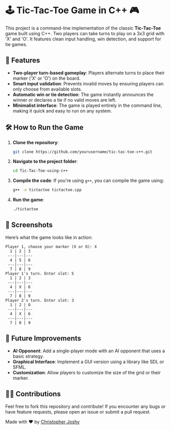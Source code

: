 # 🕹️ Tic-Tac-Toe Game in C++ 🎮

This project is a command-line implementation of the classic **Tic-Tac-Toe** game built using C++. Two players can take turns to play on a 3x3 grid with 'X' and 'O'. It features clean input handling, win detection, and support for tie games.

## 🎯 Features
- **Two-player turn-based gameplay**: Players alternate turns to place their marker ('X' or 'O') on the board.
- **Smart input validation**: Prevents invalid moves by ensuring players can only choose from available slots.
- **Automatic win or tie detection**: The game instantly announces the winner or declares a tie if no valid moves are left.
- **Minimalist interface**: The game is played entirely in the command line, making it quick and easy to run on any system.

## 🛠️ How to Run the Game

1. **Clone the repository**:
    ```bash
    git clone https://github.com/yourusername/tic-tac-toe-c++.git
    ```

2. **Navigate to the project folder**:
    ```bash
    cd Tic-Tac-Toe-using-c++
    ```

3. **Compile the code**:
    If you're using `g++`, you can compile the game using:
    ```bash
    g++ -o tictactoe tictactoe.cpp
    ```

4. **Run the game**:
    ```bash
    ./tictactoe
    ```

## 📸 Screenshots

Here’s what the game looks like in action:

```
Player 1, choose your marker (X or O): X
  1 | 2 | 3
 ---|---|---
  4 | 5 | 6
 ---|---|---
  7 | 8 | 9
Player 1's turn. Enter slot: 5
  1 | 2 | 3
 ---|---|---
  4 | X | 6
 ---|---|---
  7 | 8 | 9
Player 2's turn. Enter slot: 3
  1 | 2 | O
 ---|---|---
  4 | X | 6
 ---|---|---
  7 | 8 | 9
```

## 🚀 Future Improvements

- **AI Opponent**: Add a single-player mode with an AI opponent that uses a basic strategy.
- **Graphical Interface**: Implement a GUI version using a library like SDL or SFML.
- **Customization**: Allow players to customize the size of the grid or their marker.

## 🧑‍💻 Contributions
Feel free to fork this repository and contribute! If you encounter any bugs or have feature requests, please open an issue or submit a pull request.

Made with ❤️ by [Christopher Joshy](https://github.com/ChristopherJoshy)
